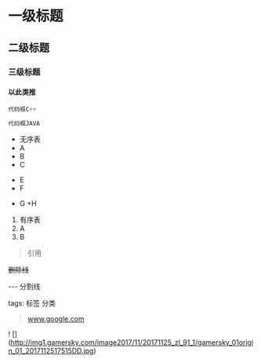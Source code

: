 # 一级标题
## 二级标题
### 三级标题
#### 以此类推

```C++
代码框C++
```

```Java
代码框JAVA
```

* 无序表
* A
* B
* C
- E
- F
+ G
+H

1. 有序表
2. A
3. B

> 引用

~~删除线~~

--- 分割线

tags: 标签 分类

> www.google.com


! [] (http://img1.gamersky.com/image2017/11/20171125_zl_91_1/gamersky_01origin_01_2017112517515DD.jpg)
